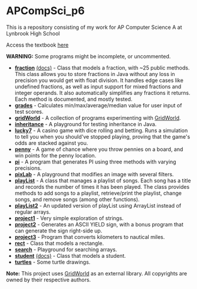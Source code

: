 # APCompSci_p6

This is a repository consisting of my work for AP Computer Science A at Lynbrook High School

Access the textbook [here](https://github.com/ParadoxFlame/APCompSci_p6/blob/master/Java%20Methods.pdf)

**WARNING:** Some programs might be incomplete, or uncommented.

- **[fraction](src/apcs/fraction)** [(docs)](https://ap-csa.thatrobot.dev/src/apcs/fraction/doc/apcs/fraction/Fraction.html) - Class that models a fraction, with ~25 public methods. This class allows you to store fractions in Java without any loss in precision you would get with float division. It handles edge cases like undefined fractions, as well as input support for mixed fractions and integer operands. It also automatically simplifies any fractions it returns. Each method is documented, and mostly tested.  
- **[grades](src/apcs/grades)** - Calculates min/max/average/median value for user input of test scores.
- **[gridWorld](src/apcs/gridWorld)** - A collection of programs experimenting with [GridWorld](https://apcentral.collegeboard.org/pdf/gridworld-ap-compscience.pdf?course=ap-computer-science-a).
- **[inheritance](src/apcs/inheritance)** - A playground for testing inheritance in Java.
- **[lucky7](src/apcs/lucky7)** - A casino game with dice rolling and betting. Runs a simulation to tell you when you should've stopped playing, proving that the game's odds are stacked against you.
- **[penny](src/apcs/penny)** - A game of chance where you throw pennies on a board, and win points for the penny location.
- **[pi](src/apcs/pi)** - A program that generates PI using three methods with varying precisions.
- **[pixLab](src/apcs/pixLab)** - A playground that modifies an image with several filters.
- **[playList](src/apcs/playList)** -  A class that manages a playlist of songs. Each song has a title and records the number of times it has been played. The class provides methods to add songs to a playlist, retrieve/print the playlist, change songs, and remove songs (among other functions).
- **[playList2](src/apcs/playList2)** - An updated version of playList using ArrayList instead of regular arrays.
- **[project1](src/apcs/project1)** - Very simple exploration of strings.
- **[project2](src/apcs/project2)** - Generates an ASCII YIELD sign, with a bonus program that can generate the sign right-side up.
- **[project3](src/apcs/project3)** - Program that converts kilometers to nautical miles.
- **[rect](src/apcs/rect)** - Class that models a rectangle.
- **[search](src/apcs/search)** - Playground for searching arrays.
- **[student](src/apcs/student)** [(docs)](https://ap-csa.thatrobot.dev/src/apcs/student/doc/apcs/student/Student.html) - Class that models a student.
- **[turtles](src/apcs/turtles)** - Some turtle drawings.

**Note:**
This project uses [GridWorld](https://apcentral.collegeboard.org/pdf/gridworld-ap-compscience.pdf?course=ap-computer-science-a) as an external library. All copyrights are owned by their respective authors.
